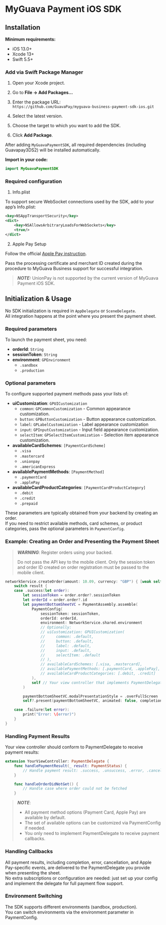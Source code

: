 # MyGuava Payment iOS SDK
<!-- toc -->

## Installation

**Minimum requirements:**  
- iOS 13.0+  
- Xcode 13+  
- Swift 5.5+

### Add via Swift Package Manager

1. Open your Xcode project.
2. Go to **File → Add Packages...**
3. Enter the package URL:  
```https://github.com/GuavaPay/myguava-business-payment-sdk-ios.git```

4. Select the latest version.
5. Choose the target to which you want to add the SDK.
6. Click **Add Package**.

After adding `MyGuavaPaymentSDK`, all required dependencies (including Guavapay3DS2) will be installed automatically.

**Import in your code:**
```swift
import MyGuavaPaymentSDK
```

### Required configuration

1. Info.plist

To support secure WebSocket connections used by the SDK, add to your app’s Info.plist:

```xml
<key>NSAppTransportSecurity</key>
<dict>
    <key>NSAllowsArbitraryLoadsForWebSockets</key>
    <true/>
</dict>
```

2. Apple Pay Setup

Follow the official [Apple Pay instruction](https://developer.apple.com/documentation/passkit/setting-up-apple-pay).

Pass the processing certificate and merchant ID created during the procedure to MyGuava Business support for successful integration.

> **_NOTE:_** UnionPay is not supported by the current version of MyGuava Payment iOS SDK.


## Initialization & Usage

No SDK initialization is required in `AppDelegate` or `SceneDelegate`.  
All integration happens at the point where you present the payment sheet.

### Required parameters

To launch the payment sheet, you need:
- **orderId**: `String`
- **sessionToken**: `String`
- **environment**: `GPEnvironment`
    - `.sandbox`
    - `.production`

### Optional parameters

To configure supported payment methods pass your lists of:
- **uiCustomization**: `GPUICustomization`
    - `common`: `GPCommonCustomization` - Common appearance customization.
    - `button`: `GPButtonCustomization` - Button appearance customization.
    - `label`: `GPLabelCustomization` - Label appearance customization
    - `input`: `GPInputCustomization` - Input field appearance customization.
    - `selectItem`: `GPSelectItemCustomization` - Selection item appearance customization.
- **availableCardSchemes**: `[PaymentCardScheme]`
    - `.visa`
    - `.mastercard`
    - `.unionpay`
    - `.americanExpress`
- **availablePaymentMethods**: `[PaymentMethod]`
    - `.paymentCard`
    - `.applePay`
- **availableCardProductCategories**: `[PaymentCardProductCategory]`
    - `.debit`
    - `.credit`
    - `.prepaid`

These parameters are typically obtained from your backend by creating an order.  
If you need to restrict available methods, card schemes, or product categories, pass the optional parameters in `PaymentConfig`.

### Example: Creating an Order and Presenting the Payment Sheet

> **_WARNING_**:
> Register orders using your backed.
> 
> Do not pass the API key to the mobile client. Only the session token and order ID created on order registration must be passed to the mobile client.



```swift
networkService.createOrder(amount: 10.09, currency: "GBP") { [weak self] result in
    switch result {
    case .success(let order):
        let sessionToken = order.order?.sessionToken
        let orderId = order.order?.id
        let paymentBottomSheetVC = PaymentAssembly.assemble(
            PaymentConfig(
                sessionToken: sessionToken,
                orderId: orderId,
                environment: NetworkService.shared.environment
                // Optionally:
                // uiCustomization: GPUICustomization(
                //     common: .default,
                //     button: .default,
                //     label: .default,
                //     input: .default,
                //     selectItem: .default
                // ),
                // availableCardSchemes: [.visa, .mastercard],
                // availablePaymentMethods: [.paymentCard, .applePay],
                // availableCardProductCategories: [.debit, .credit]
            ),
            self // Your view controller that implements PaymentDelegate
        )

        paymentBottomSheetVC.modalPresentationStyle = .overFullScreen         // mandatory step
        self?.present(paymentBottomSheetVC, animated: false, completion: nil) // animated: false is mandatory too

    case .failure(let error):
        print("Error: \(error)")
    }
}
```

### Handling Payment Results

Your view controller should conform to PaymentDelegate to receive payment results:

```swift
extension YourViewController: PaymentDelegate {
    func handlePaymentResult(_ result: PaymentStatus) {
        // Handle payment result: .success, .unsuccess, .error, .cancel
    }

    func handleOrderDidNotGet() {
        // Handle case where order could not be fetched
    }
```

> **_NOTE_**:
> - All payment method options (Payment Card, Apple Pay) are available by default.
> - The set of available options can be customized via PaymentConfig if needed.
> - You only need to implement PaymentDelegate to receive payment callbacks.

### Handling Callbacks

All payment results, including completion, error, cancellation, and Apple Pay-specific events, are delivered to the PaymentDelegate you provide when presenting the sheet.  
No extra subscriptions or configuration are needed:
just set up your config and implement the delegate for full payment flow support.

### Environment Switching

The SDK supports different environments (sandbox, production).  
You can switch environments via the environment parameter in PaymentConfig.
